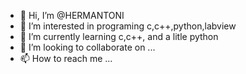 - 👋 Hi, I’m @HERMANTONI
- 👀 I’m interested in programing c,c++,python,labview
- 🌱 I’m currently learning c,c++, and a litle python
- 💞️ I’m looking to collaborate on ...
- 📫 How to reach me ...

<!---
HERMANTONI/HERMANTONI is a ✨ special ✨ repository because its `README.md` (this file) appears on your GitHub profile.
You can click the Preview link to take a look at your changes.
--->
